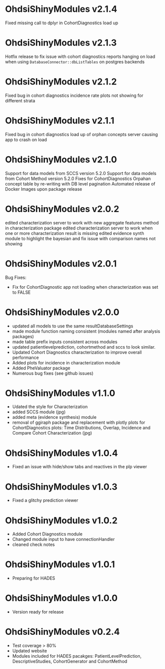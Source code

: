 OhdsiShinyModules v2.1.4
========================
Fixed missing call to dplyr in CohortDiagnostics load up

OhdsiShinyModules v2.1.3
========================
Hotfix release to fix issue with cohort diagnostics reports hanging on load when using `DatabaseConnector::dbListTables`
on postgres backends

OhdsiShinyModules v2.1.2
========================
Fixed bug in cohort diagnostics incidence rate plots not showing for different strata

OhdsiShinyModules v2.1.1
========================
Fixed bug in cohort diagnostics load up of orphan concepts server causing app to crash on load

OhdsiShinyModules v2.1.0
========================
Support for data models from SCCS version 5.2.0
Support for data models from Cohort Method version 5.2.0
Fixes for CohortDiagnostics Orpahan concept table by re-writing with DB level pagination
Automated release of Docker Images upon package release

OhdsiShinyModules v2.0.2
========================
edited characterization server to work with new aggregate features method in characterization package
edited characterization server to work when one or more characterization result is missing
edited evidence synth module to highlight the bayesian and fix issue with comparison names not showing

OhdsiShinyModules v2.0.1
========================
Bug Fixes:
- Fix for CohortDiagnostic app not loading when characterization was set to FALSE

OhdsiShinyModules v2.0.0
========================
- updated all models to use the same resultDatabaseSettings
- made module function naming consistent (modules named after analysis packages)
- made table prefix inputs consistent across modules
- updated patientlevelprediction, cohortmethod and sccs to look similar.
- Updated Cohort Diagnostics characterization to improve overall performance
- Added plots for incidence in characterization module
- Added PheValuator package
- Numerous bug fixes (see github issues)

OhdsiShinyModules v1.1.0
========================
- Udated the style for Characterization
- added SCCS module (jpg)
- added meta (evidence synthesis) module
- removal of ggiraph package and replacement with plotly plots for CohortDiagnostics plots: Time Distributions, Overlap, Incidence and Compare Cohort Characterization (jpg)

OhdsiShinyModules v1.0.4
========================
- Fixed an issue with hide/show tabs and reactives in the plp viewer

OhdsiShinyModules v1.0.3
========================
- Fixed a glitchy prediction viewer

OhdsiShinyModules v1.0.2
========================
- Added Cohort Diagnostics module
- Changed module input to have connectionHandler
- cleaned check notes

OhdsiShinyModules v1.0.1
========================
- Preparing for HADES

OhdsiShinyModules v1.0.0
========================
- Version ready for release


OhdsiShinyModules v0.2.4
========================
- Test coverage > 80%
- Updated website
- Modules included for HADES pacakges: PatientLevelPrediction, DescriptiveStudies, CohortGenerator and CohortMethod
